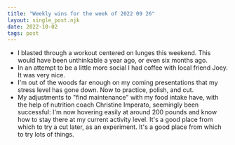 ```yaml
---
title: "Weekly wins for the week of 2022 09 26"
layout: single_post.njk
date: 2022-10-02
tags: post
---
```


- I blasted through a workout centered on lunges this weekend. This would have been unthinkable a year ago, or even six months ago.
- In an attempt to be a little more social I had coffee with local friend Joey. It was very nice.
- I'm out of the woods far enough on my coming presentations that my stress level has gone down. Now to practice, polish, and cut.
- My adjustments to "find maintenance" with my food intake have, with the help of nutrition coach Christine Imperato, seemingly been successful: I'm now hovering easily at around 200 pounds and know how to stay there at my current activity level. It's a good place from which to try a cut later, as an experiment. It's a good place from which to try lots of things.
